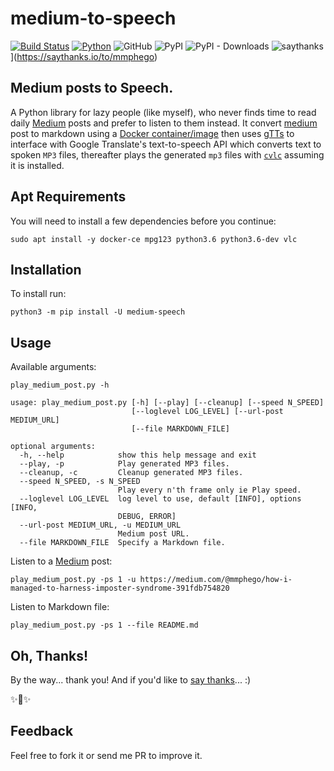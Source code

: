 
# medium-to-speech

[![Build Status](https://travis-ci.com/mmphego/medium-to-speech.svg?branch=master)](https://travis-ci.com/mmphego/medium-to-speech)
[![Python](https://img.shields.io/badge/Python-3.6%2B-red.svg)](https://www.python.org/downloads/)
![GitHub](https://img.shields.io/github/license/mmphego/medium-to-speech.svg) 
![PyPI](https://img.shields.io/pypi/v/medium-speech.svg?color=green&label=pypi%20release)
![PyPI - Downloads](https://img.shields.io/pypi/dm/medium-speech.svg?label=PyPi%20Downloads)
![saythanks](https://img.shields.io/badge/say-thanks-ff69b4.svg)](https://saythanks.io/to/mmphego)

## Medium posts to Speech.

A Python library for lazy people (like myself), who never finds time to read daily [Medium](http://medium.com/) posts and prefer to listen to them instead. It convert [medium](http://medium.com/) post to markdown using a [Docker container/image](https://hub.docker.com/r/mmphego/mediumexporter) then uses [gTTs](https://github.com/pndurette/gTTS)  to interface with Google Translate's text-to-speech API which converts text to spoken `MP3` files, thereafter plays the generated `mp3` files with [`cvlc`](https://www.videolan.org/vlc/) assuming it is installed.

## Apt Requirements

You will need to install a few dependencies before you continue:

```shell
sudo apt install -y docker-ce mpg123 python3.6 python3.6-dev vlc
```

## Installation

To install run:
```shell
python3 -m pip install -U medium-speech
```

## Usage

Available arguments:
```shell
play_medium_post.py -h

usage: play_medium_post.py [-h] [--play] [--cleanup] [--speed N_SPEED]
                           [--loglevel LOG_LEVEL] [--url-post MEDIUM_URL]
                           [--file MARKDOWN_FILE]

optional arguments:
  -h, --help            show this help message and exit
  --play, -p            Play generated MP3 files.
  --cleanup, -c         Cleanup generated MP3 files.
  --speed N_SPEED, -s N_SPEED
                        Play every n'th frame only ie Play speed.
  --loglevel LOG_LEVEL  log level to use, default [INFO], options [INFO,
                        DEBUG, ERROR]
  --url-post MEDIUM_URL, -u MEDIUM_URL
                        Medium post URL.
  --file MARKDOWN_FILE  Specify a Markdown file.

```

Listen to a [Medium](http://medium.com/) post:
```shell
play_medium_post.py -ps 1 -u https://medium.com/@mmphego/how-i-managed-to-harness-imposter-syndrome-391fdb754820
```

Listen to Markdown file:
```shell
play_medium_post.py -ps 1 --file README.md
```

## Oh, Thanks!

By the way... thank you! And if you'd like to [say thanks](https://saythanks.io/to/mmphego)... :)

✨🍰✨

## Feedback

Feel free to fork it or send me PR to improve it.
